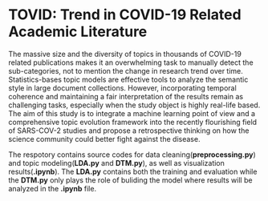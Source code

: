 # TOVID: Trend in COVID-19 Related Academic Literature


The massive size and the diversity of topics in thousands of COVID-19 related publications makes it an overwhelming task to manually detect the sub-categories, not to mention the change in research trend over time. Statistics-bases topic models are effective tools to analyze the semantic style in large document collections. However, incorporating temporal coherence and maintaining a fair interpretation of the results remain as challenging tasks, especially when the study object is highly real-life based. The aim of this study is to integrate a machine learning point of view and a comprehensive topic evolution framework into the recently flourishing field of SARS-COV-2 studies and propose a retrospective thinking on how the science community could better fight against the disease.


The respotory contains source codes for data cleaning(**preprocessing.py**) and topic modeling(**LDA.py** and **DTM.py**), as well as visualization results(**.ipynb**). The **LDA.py** contains both the training and evaluation while the **DTM.py** only plays the role of buliding the model where results will be analyzed in the **.ipynb** file.
